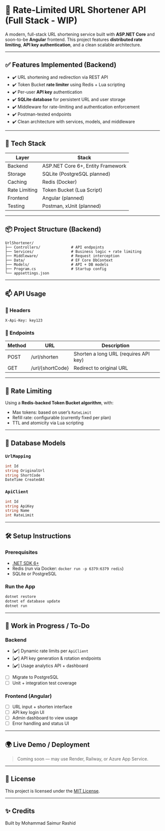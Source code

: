 
# 🔗 Rate-Limited URL Shortener API (Full Stack - WIP)

A modern, full-stack URL shortening service built with **ASP.NET Core** and soon-to-be **Angular** frontend. This project features **distributed rate limiting**, **API key authentication**, and a clean scalable architecture.

---

## ✅ Features Implemented (Backend)

- ✔️ URL shortening and redirection via REST API
- ✔️ Token Bucket **rate limiter** using Redis + Lua scripting
- ✔️ Per-user **API key** authentication
- ✔️ **SQLite database** for persistent URL and user storage
- ✔️ Middleware for rate-limiting and authentication enforcement
- ✔️ Postman-tested endpoints
- ✔️ Clean architecture with services, models, and middleware

---

## 🚀 Tech Stack

| Layer     | Stack                               |
|-----------|--------------------------------------|
| Backend   | ASP.NET Core 6+, Entity Framework    |
| Storage   | SQLite (PostgreSQL planned)          |
| Caching   | Redis (Docker)                       |
| Rate Limiting | Token Bucket (Lua Script)        |
| Frontend  | Angular (planned)                    |
| Testing   | Postman, xUnit (planned)             |

---

## 📦 Project Structure (Backend)

```
UrlShortener/
├── Controllers/              # API endpoints
├── Services/                 # Business logic + rate limiting
├── Middleware/               # Request interception
├── Data/                     # EF Core DbContext
├── Models/                   # API + DB models
├── Program.cs                # Startup config
└── appsettings.json
```

---

## 📫 API Usage

### 🔐 Headers
```
X-Api-Key: key123
```

### 🔗 Endpoints

| Method | URL                     | Description                        |
|--------|--------------------------|------------------------------------|
| POST   | /url/shorten            | Shorten a long URL (requires API key) |
| GET    | /url/{shortCode}        | Redirect to original URL           |

---

## 🧪 Rate Limiting

Using a **Redis-backed Token Bucket algorithm**, with:

- Max tokens: based on user’s `RateLimit`
- Refill rate: configurable (currently fixed per plan)
- TTL and atomicity via Lua scripting

---

## 🧱 Database Models

### `UrlMapping`
```csharp
int Id
string OriginalUrl
string ShortCode
DateTime CreatedAt
```

### `ApiClient`
```csharp
int Id
string ApiKey
string Name
int RateLimit
```

---

## 🛠 Setup Instructions

### Prerequisites
- [.NET SDK 6+](https://dotnet.microsoft.com/download)
- Redis (run via Docker: `docker run -p 6379:6379 redis`)
- SQLite or PostgreSQL

### Run the App

```bash
dotnet restore
dotnet ef database update
dotnet run
```

---

## 🚧 Work in Progress / To-Do

### Backend
- [✔️] Dynamic rate limits per `ApiClient`
- [✔️] API key generation & rotation endpoints
- [✔️] Usage analytics API + dashboard
- [ ] Migrate to PostgreSQL
- [ ] Unit + integration test coverage

### Frontend (Angular)
- [ ] URL input + shorten interface
- [ ] API key login UI
- [ ] Admin dashboard to view usage
- [ ] Error handling and status UI

---

## 🌍 Live Demo / Deployment
> Coming soon — may use Render, Railway, or Azure App Service.

---

## 🧪 License

This project is licensed under the [MIT License](LICENSE).

---

## ✨ Credits

Built by Mohammad Saimur Rashid
